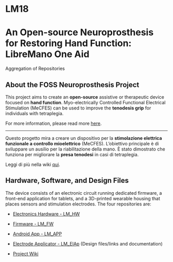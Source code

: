 # LM18

# An Open-source Neuroprosthesis for Restoring Hand Function: LibreMano One Aid 

Aggregation of Repositories

## About the FOSS Neuroprosthesis Project

This project aims to create an **open-source** assistive or therapeutic device focused on **hand function**. Myo-electrically Controlled Functional Electrical Stimulation (MeCFES) can be used to improve the **tenodesis grip** for individuals with tetraplegia. 

For more information, please read more [here](https://github.com/ThorsenRune/MeCFES/wiki).

---

Questo progetto mira a creare un dispositivo per la **stimolazione elettrica funzionale a controllo mioelettrico** (MeCFES). L’obiettivo principale è di sviluppare un ausilio per la riabilitazione della mano. È stato dimostrato che funziona per migliorare la **presa tenodesi** in casi di tetraplegia. 

Leggi di più nella wiki [qui](https://translate.google.com/translate?hl=&sl=en&tl=it&u=https%3A%2F%2Fgithub.com%2FThorsenRune%2FMeCFES%2Fwiki).

## Hardware, Software, and Design Files

The device consists of an electronic circuit running dedicated firmware, a front-end application for tablets, and a 3D-printed wearable housing that places sensors and stimulation electrodes. The four repositories are:

- [Electronics Hardware - LM_HW](https://github.com/ThorsenRune/LM-HW)
- [Firmware - LM_FW](https://github.com/ThorsenRune/LM_FW)
- [Android App - LM_APP](https://github.com/ThorsenRune/LM-Android)
- [Electrode Applicator - LM_ElAp](https://github.com/ThorsenRune/LM_ElAp) (Design files/links and documentation)

- [Project Wiki](https://github.com/ThorsenRune/MeCFES/wiki)
